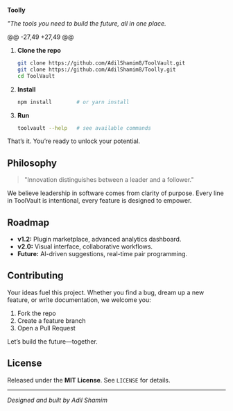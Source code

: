 **Toolly**

*"The tools you need to build the future, all in one place.*

@@ -27,49 +27,49 @@
1. **Clone the repo**

   ```bash
   git clone https://github.com/AdilShamim8/ToolVault.git
   git clone https://github.com/AdilShamim8/Toolly.git
   cd ToolVault
   ```
2. **Install**

   ```bash
   npm install        # or yarn install
   ```
3. **Run**

   ```bash
   toolvault --help   # see available commands
   ```

That’s it. You’re ready to unlock your potential.

## Philosophy

> "Innovation distinguishes between a leader and a follower." 

We believe leadership in software comes from clarity of purpose. Every line in ToolVault is intentional, every feature is designed to empower.

## Roadmap

* **v1.2:** Plugin marketplace, advanced analytics dashboard.
* **v2.0:** Visual interface, collaborative workflows.
* **Future:** AI-driven suggestions, real-time pair programming.

## Contributing

Your ideas fuel this project. Whether you find a bug, dream up a new feature, or write documentation, we welcome you:

1. Fork the repo
2. Create a feature branch
3. Open a Pull Request

Let’s build the future—together.

## License

Released under the **MIT License**. See `LICENSE` for details.

---

*Designed and built by Adil Shamim*
